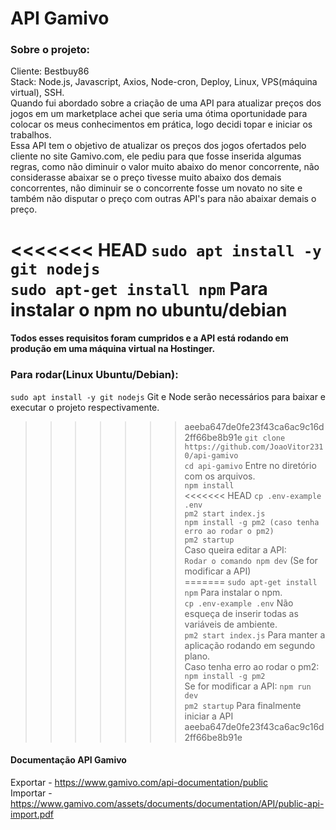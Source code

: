 # API Gamivo

### Sobre o projeto:
Cliente: Bestbuy86  
Stack: Node.js, Javascript, Axios, Node-cron, Deploy, Linux, VPS(máquina virtual), SSH.  
Quando fui abordado sobre a criação de uma API para atualizar preços dos jogos em um marketplace achei que seria uma ótima oportunidade para colocar os meus conhecimentos em prática, logo decidi topar e iniciar os trabalhos.  
Essa API tem o objetivo de atualizar os preços dos jogos ofertados pelo cliente no site Gamivo.com, ele pediu para que fosse inserida algumas regras, como não diminuir o valor muito abaixo do menor concorrente, não considerasse abaixar se o preço tivesse muito abaixo dos demais concorrentes, não diminuir se o concorrente fosse um novato no site e também não disputar o preço com outras API's para não abaixar demais o preço.  

<<<<<<< HEAD
`sudo apt install -y git nodejs`  
`sudo apt-get install npm` Para instalar o npm no ubuntu/debian  
=======
#### Todos esses requisitos foram cumpridos e a API está rodando em produção em uma máquina virtual na Hostinger.


### Para rodar(Linux Ubuntu/Debian):

`sudo apt install -y git nodejs` Git e Node serão necessários para baixar e executar o projeto respectivamente.  
>>>>>>> aeeba647de0fe23f43ca6ac9c16d2ff66be8b91e
`git clone https://github.com/JoaoVitor2310/api-gamivo`  
`cd api-gamivo` Entre no diretório com os arquivos.  
`npm install`  
<<<<<<< HEAD
`cp .env-example .env`  
`pm2 start index.js`  
`npm install -g pm2 (caso tenha erro ao rodar o pm2)`  
`pm2 startup`  
Caso queira editar a API:  
`Rodar o comando npm dev` (Se for modificar a API)  
=======
`sudo apt-get install npm` Para instalar o npm.  
`cp .env-example .env` Não esqueça de inserir todas as variáveis de ambiente.  
`pm2 start index.js` Para manter a aplicação rodando em segundo plano.   
Caso tenha erro ao rodar o pm2: `npm install -g pm2`  
Se for modificar a API: `npm run dev`   
`pm2 startup` Para finalmente iniciar a API   
>>>>>>> aeeba647de0fe23f43ca6ac9c16d2ff66be8b91e

#### Documentação API Gamivo

Exportar - https://www.gamivo.com/api-documentation/public  
Importar - https://www.gamivo.com/assets/documents/documentation/API/public-api-import.pdf

